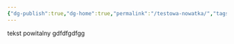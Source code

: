 ```yaml
---
{"dg-publish":true,"dg-home":true,"permalink":"/testowa-nowatka/","tags":["gardenEntry"],"dgPassFrontmatter":true}
---
```




tekst powitalny gdfdfgdfgg